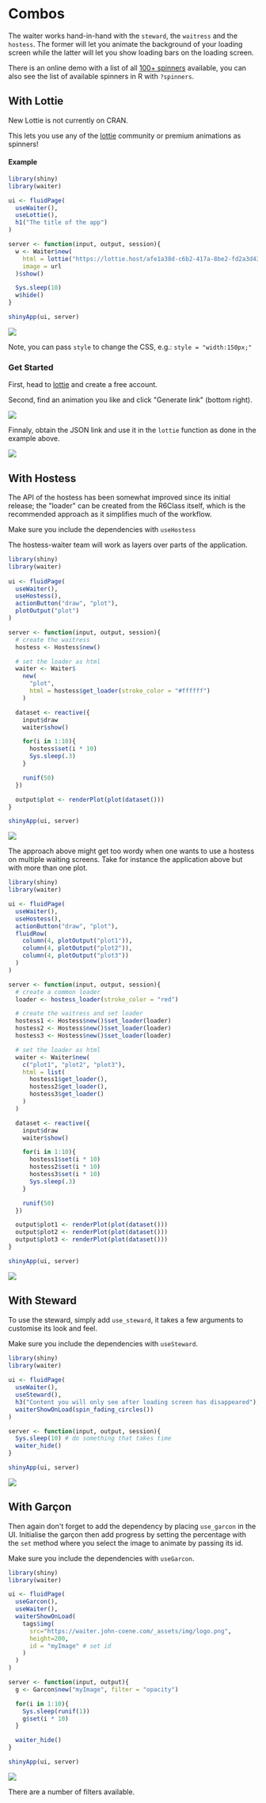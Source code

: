 # Combos

The waiter works hand-in-hand with the `steward`, the `waitress` and the `hostess`. The former will let you animate the background of your loading screen while the latter will let you show loading bars on the loading screen.

There is an online demo with a list of all [100+ spinners](https://shiny.john-coene.com/waiter/) available, you can also see the list of available spinners in R with `?spinners`.

## With Lottie

<Badge type="warning">New</Badge> Lottie is not 
currently on CRAN.

This lets you use any of the [lottie](https://lottiefiles.com) community or 
premium animations as spinners!

#### Example

```r
library(shiny)
library(waiter)

ui <- fluidPage(
  useWaiter(),
  useLottie(),
  h1("The title of the app")
)

server <- function(input, output, session){
  w <- Waiter$new(
    html = lottie("https://lottie.host/afe1a38d-c6b2-417a-8be2-fd2a3d4340a7/QklxaUdqgD.json"),
    image = url
  )$show()

  Sys.sleep(10)
  w$hide()
}

shinyApp(ui, server)
```

![](_assets/img/lottie.gif)

Note, you can pass `style` to change the CSS, e.g.: `style = "width:150px;"`

### Get Started

First, head to [lottie](https://lottiefiles.com) and create a free account.

Second, find an animation you like and click "Generate link" (bottom right).

![](_assets/img/lottie-gen.png)

Finnaly, obtain the JSON link and use it in the `lottie` function 
as done in the example above.

![](_assets/img/lottie-link.png)

## With Hostess

The API of the hostess has been somewhat improved since its initial release; the "loader" can be created from the R6Class itself, which is the recommended approach as it simplifies much of the workflow.

<Note type='tip'>
Make sure you include the dependencies with <code>useHostess</code>
</Note>

The hostess-waiter team will work as layers over parts of the application.

```r {highlight: [5,6,13,'16-20',24,27]}
library(shiny)
library(waiter)
 
ui <- fluidPage(
  useWaiter(), 
  useHostess(),
  actionButton("draw", "plot"),
  plotOutput("plot")
)

server <- function(input, output, session){
  # create the waitress
  hostess <- Hostess$new()

  # set the loader as html
  waiter <- Waiter$
    new(
      "plot", 
      html = hostess$get_loader(stroke_color = "#ffffff")
    )

  dataset <- reactive({
    input$draw
    waiter$show()

    for(i in 1:10){
      hostess$set(i * 10)
      Sys.sleep(.3)
    }

    runif(50)
  })

  output$plot <- renderPlot(plot(dataset()))
}

shinyApp(ui, server)
```

![](_assets/img/hostess-waiter.gif)

The approach above might get too wordy when one wants to use a hostess on multiple waiting screens. Take for instance the application above but with more than one plot.

```r {highlight: ['5-6',17,'20-22','25-32',35,'38-41']}
library(shiny)
library(waiter)

ui <- fluidPage(
  useWaiter(), 
  useHostess(),
  actionButton("draw", "plot"),
  fluidRow(
    column(4, plotOutput("plot1")),
    column(4, plotOutput("plot2")),
    column(4, plotOutput("plot3"))
  )
)

server <- function(input, output, session){
  # create a common loader
  loader <- hostess_loader(stroke_color = "red")

  # create the waitress and set loader
  hostess1 <- Hostess$new()$set_loader(loader)
  hostess2 <- Hostess$new()$set_loader(loader)
  hostess3 <- Hostess$new()$set_loader(loader)

  # set the loader as html
  waiter <- Waiter$new(
    c("plot1", "plot2", "plot3"),
    html = list(
      hostess1$get_loader(),
      hostess2$get_loader(),
      hostess3$get_loader()
    )
  )

  dataset <- reactive({
    input$draw
    waiter$show()

    for(i in 1:10){
      hostess1$set(i * 10)
      hostess2$set(i * 10)
      hostess3$set(i * 10)
      Sys.sleep(.3)
    }

    runif(50)
  })

  output$plot1 <- renderPlot(plot(dataset()))
  output$plot2 <- renderPlot(plot(dataset()))
  output$plot3 <- renderPlot(plot(dataset()))
}

shinyApp(ui, server)
```

![](_assets/img/hostess-common.gif)

## With Steward

To use the steward, simply add `use_steward`, it takes a few arguments to customise its look and feel.

<Note type='tip'>
Make sure you include the dependencies with <code>useSteward</code>.
</Note>

```r {highlight: [5,6,8,13]}
library(shiny)
library(waiter)
 
ui <- fluidPage(
  useWaiter(), 
  useSteward(),
  h3("Content you will only see after loading screen has disappeared"),
  waiterShowOnLoad(spin_fading_circles()) 
)

server <- function(input, output, session){
  Sys.sleep(10) # do something that takes time
  waiter_hide()
}

shinyApp(ui, server)
```

![](_assets/img/waiter-steward.gif)

## With Garçon

Then again don't forget to add the dependency by placing `use_garcon` in the UI. Initialise the garçon then add progress by setting the percentage with the `set` method where you select the image to animate by passing its id.

<Note type='tip'>
Make sure you include the dependencies with <code>useGarcon</code>.
</Note>

```r {highlight: ['5-13',17,21,24]}
library(shiny)
library(waiter)

ui <- fluidPage(
  useGarcon(),
  useWaiter(),
  waiterShowOnLoad(
    tags$img(
      src="https://waiter.john-coene.com/_assets/img/logo.png", 
      height=200, 
      id = "myImage" # set id
    )
  )
)

server <- function(input, output){
  g <- Garcon$new("myImage", filter = "opacity")

  for(i in 1:10){
    Sys.sleep(runif(1))
    g$set(i * 10)
  }

  waiter_hide()
}

shinyApp(ui, server)
```

![](_assets/img/waiter-garcon.gif)

There are a number of filters available.

